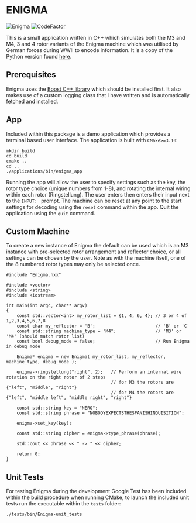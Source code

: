 # ENIGMA
![Enigma](https://github.com/artemis-beta/enigma-cpp/workflows/Enigma/badge.svg?event=push) [![CodeFactor](https://www.codefactor.io/repository/github/artemis-beta/enigma-cpp/badge)](https://www.codefactor.io/repository/github/artemis-beta/enigma-cpp) 

This is a small application written in C++ which simulates both the M3 and M4, 3 and 4 rotor variants of the Enigma machine which was utilised by German forces during WWII to encode information. It is a copy of the Python version found [here](https://github.com/artemis-beta/enigma).

## Prerequisites

Enigma uses the [Boost C++ library](https://www.boost.org/users/history/version_1_72_0.html) which should be installed first. It also makes use of a custom logging class that I have written and is automatically fetched and installed.

## App

Included within this package is a demo application which provides a terminal based user interface. The application is built with `CMake>=3.10`:

```
mkdir build
cd build
cmake ..
cd ..
./applications/bin/enigma_app
```

Running the app will allow the user to specify settings such as the key, the rotor type choice (unique numbers from 1-8), and rotating the internal wiring within each rotor (Ringstellung). The user enters then enters their input next to the `INPUT: ` prompt. The machine can be reset at any point to the start settings for decoding using the `reset` command within the app. Quit the application using the `quit` command.

## Custom Machine

To create a new instance of Enigma the default can be used which is an M3 instance with pre-selected rotor arrangement and reflector choice, or all settings can be chosen by the user. Note as with the machine itself, one of the 8 numbered rotor types may only be selected once.

```
#include "Enigma.hxx"

#include <vector>
#include <string>
#include <iostream>

int main(int argc, char** argv)
{
    const std::vector<int> my_rotor_list = {1, 4, 6, 4}; // 3 or 4 of 1,2,3,4,5,6,7,8
    const char my_reflector = 'B';                       // 'B' or 'C'
    const std::string machine_type = "M4";               // 'M3' or 'M4' (should match rotor list)
    const bool debug_mode = false;                       // Run Enigma in debug mode

    Enigma* enigma = new Enigma( my_rotor_list, my_reflector, machine_type, debug_mode );

    enigma->ringstellung("right", 2);   // Perform an internal wire rotation on the right rotor of 2 steps
                                        // for M3 the rotors are {"left", "middle", "right"}
                                        // for M4 the rotors are {"left", "middle left", "middle right", "right"}
    
    const std::string key = "NERO";
    const std::string phrase = "NOBODYEXPECTSTHESPANISHINQUISITION";

    enigma->set_key(key);
    
    const std::string cipher = enigma->type_phrase(phrase);

    std::cout << phrase << " -> " << cipher;

    return 0;
}
```

## Unit Tests

For testing Enigma during the development Google Test has been included within the build procedure when running CMake, to launch the included unit tests run the executable within the `tests` folder:

`./tests/bin/Enigma-unit_tests`
